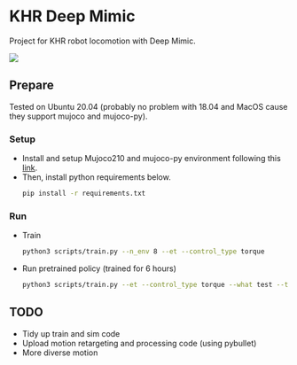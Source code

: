 # KHR Deep Mimic 

Project for KHR robot locomotion with Deep Mimic.


![](asset/khr_mimic.gif)
## Prepare
Tested on Ubuntu 20.04 (probably no problem with 18.04 and MacOS cause they support mujoco and mujoco-py).

### Setup
- Install and setup Mujoco210 and mujoco-py environment following this [link](https://gist.githubusercontent.com/saratrajput/60b1310fe9d9df664f9983b38b50d5da/raw/4b3ab6af7de1f336f75fbfa0d93116e8d5d1bbc4/mujoco_py_install_instructions.md).
- Then, install python requirements below.
    ```bash
    pip install -r requirements.txt
    ```
### Run
- Train
    ```bash
    python3 scripts/train.py --n_env 8 --et --control_type torque
    ```
- Run pretrained policy (trained for 6 hours) 
    ```bash
    python3 scripts/train.py --et --control_type torque --what test --trial 17
    ```

## TODO
- Tidy up train and sim code
- Upload motion retargeting and processing code (using pybullet)
- More diverse motion
